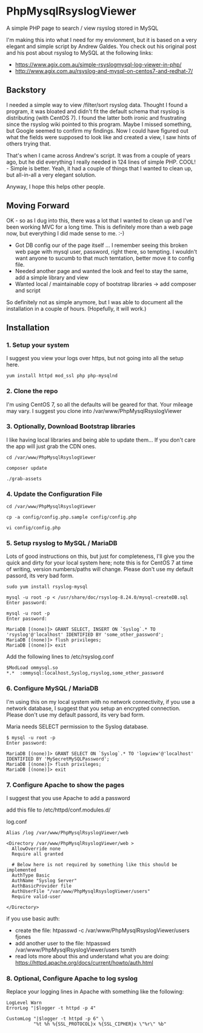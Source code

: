# PhpMysqlRsyslogViewer
A simple PHP page to search / view rsyslog stored in MySQL

I'm making this into what I need for my envionment, but it is based on a very elegant and simple script by Andrew Galdes. You check out his original post and his post about rsyslog to MySQL at the following links:

* https://www.agix.com.au/simple-rsyslogmysql-log-viewer-in-php/
* http://www.agix.com.au/rsyslog-and-mysql-on-centos7-and-redhat-7/

## Backstory
I needed a simple way to view /filter/sort rsyslog data. Thought I found a program, it was bloated and didn't fit the default schema that rsyslog is distributing (with CentOS 7). I found the latter both ironic and frustrating since the rsyslog wiki pointed to this program. Maybe I missed something, but Google seemed to confirm my findings. Now I could have figured out what the fields were supposed to look like and created a view, I saw hints of others trying that.

That's when I came across Andrew's script. It was from a couple of years ago, but he did everything I really needed in 124 lines of simple PHP. COOL! - Simple is better. Yeah, it had a couple of things that I wanted to clean up, but all-in-all a very elegant solution.

Anyway, I hope this helps other people.

## Moving Forward

OK - so as I dug into this, there was a lot that I wanted to clean up and I've been working MVC for a long time. This is definitely more than a web page now, but everything I did made sense to me. :-)

* Got DB config our of the page itself ... I remember seeing this broken web page with mysql user, password, right there, so tempting. I wouldn't want anyone to sucumb to that much temtation, better move it to config file.
* Needed another page and wanted the look and feel to stay the same, add a simple library and view
* Wanted local / maintainable copy of bootstrap libraries -> add composer and script

So definitely not as simple anymore, but I was able to document all the installation in a couple of hours. (Hopefully, it will work.)

## Installation

### 1. Setup your system

I suggest you view your logs over https, but not going into all the setup here.

```
yum install httpd mod_ssl php php-mysqlnd
```

### 2. Clone the repo

I'm using CentOS 7, so all the defaults will be geared for that. Your mileage may vary. I suggest you clone into /var/www/PhpMysqlRsyslogViewer

### 3. Optionally, Download Bootstrap libraries

I like having local libraries and being able to update them... If you don't care the app will just grab the CDN ones.

```
cd /var/www/PhpMysqlRsyslogViewer

composer update

./grab-assets
```

### 4. Update the Configuration File

```
cd /var/www/PhpMysqlRsyslogViewer

cp -a config/config.php.sample config/config.php

vi config/config.php
```

### 5. Setup rsyslog to MySQL / MariaDB

Lots of good instructions on this, but just for completeness, I'll give you the quick and dirty for your local system here; note this is for CentOS 7 at time of writing, version numbers/paths will change. Please don't use my default passord, its very bad form. 

```
sudo yum install rsyslog-mysql

mysql -u root -p < /usr/share/doc/rsyslog-8.24.0/mysql-createDB.sql 
Enter password: 

mysql -u root -p
Enter password: 

MariaDB [(none)]> GRANT SELECT, INSERT ON `Syslog`.* TO 'rsyslog'@'localhost' IDENTIFIED BY 'some_other_password';
MariaDB [(none)]> flush privileges;
MariaDB [(none)]> exit
```

Add the following lines to /etc/rsyslog.conf

```
$ModLoad ommysql.so
*.*  :ommysql:localhost,Syslog,rsyslog,some_other_password
```

### 6. Configure MySQL / MariaDB

I'm using this on my local system with no network connectivity, if you use a network database, I suggest that you setup an encrypted connection. Please don't use my default passord, its very bad form. 

Maria needs SELECT permission to the Syslog database.

```
$ mysql -u root -p 
Enter password: 

MariaDB [(none)]> GRANT SELECT ON `Syslog`.* TO 'logview'@'localhost' IDENTIFIED BY 'MySecretMySQLPassword';
MariaDB [(none)]> flush privileges;
MariaDB [(none)]> exit
```

### 7. Configure Apache to show the pages

I suggest that you use Apache to add a password 

add this file to /etc/httpd/conf.modules.d/

log.conf

```
Alias /log /var/www/PhpMysqlRsyslogViewer/web

<Directory /var/www/PhpMysqlRsyslogViewer/web >
  AllowOverride none
  Require all granted
  
  # Below here is not required by something like this should be implemented
  AuthType Basic
  AuthName "Syslog Server"
  AuthBasicProvider file
  AuthUserFile "/var/www/PhpMysqlRsyslogViewer/users"
  Require valid-user
  
</Directory>
```

if you use basic auth:

* create the file: htpasswd -c /var/www/PhpMysqlRsyslogViewer/users fjones
* add another user to the file: htpasswd /var/www/PhpMysqlRsyslogViewer/users tsmith
* read lots more about this and understand what you are doing: https://httpd.apache.org/docs/current/howto/auth.html

### 8. Optional, Configure Apache to log syslog

Replace your logging lines in Apache with something like the following:

```
LogLevel Warn
ErrorLog "|$logger -t httpd -p 4"

CustomLog "|$logger -t httpd -p 6" \
          "%t %h %{SSL_PROTOCOL}x %{SSL_CIPHER}x \"%r\" %b"
```



